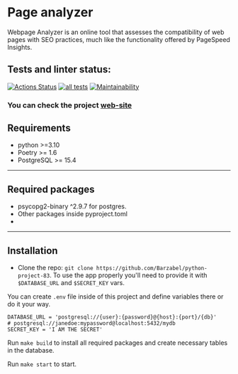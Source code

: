 # Page analyzer 

Webpage Analyzer is an online tool that assesses the compatibility of web pages with SEO practices, much like the functionality offered by PageSpeed Insights.

## Tests and linter status:
[![Actions Status](https://github.com/Barzabel/python-project-83/actions/workflows/hexlet-check.yml/badge.svg)](https://github.com/Barzabel/python-project-83/actions)
[![all tests](https://github.com/Barzabel/python-project-83/workflows/all_tests/badge.svg)](https://github.com/Barzabel/python-project-83/actions)
[![Maintainability](https://api.codeclimate.com/v1/badges/321779d1cc616bfe1c60/maintainability)](https://codeclimate.com/github/Barzabel/python-project-83/maintainability)


### You can check the project  [web-site](https://page-analyzer-qkil.onrender.com/)

## Requirements
* python >=3.10
* Poetry >= 1.6
* PostgreSQL >= 15.4

***

## Required packages
* psycopg2-binary ^2.9.7 for postgres.
* Other packages inside pyproject.toml
* 
*** 

## Installation
* Clone the repo: 
```git clone https://github.com/Barzabel/python-project-83```.
To use the app properly you'll need to provide it with `$DATABASE_URL` and `$SECRET_KEY` vars.

You can create `.env` file inside of this project and define variables there or do it your way.
```
DATABASE_URL = 'postgresql://{user}:{password}@{host}:{port}/{db}'
# postgresql://janedoe:mypassword@localhost:5432/mydb
SECRET_KEY = 'I AM THE SECRET'
```

Run ```make build``` to install all required packages and create necessary tables in the database.

Run ```make start``` to start.